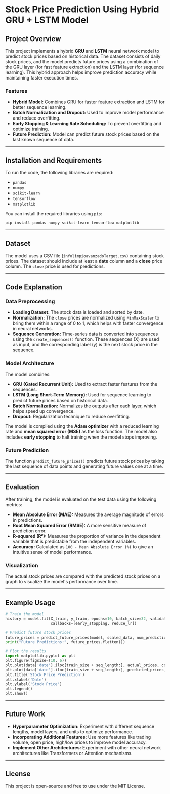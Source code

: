 # Stock Price Prediction Using Hybrid GRU + LSTM Model

## Project Overview
This project implements a hybrid **GRU** and **LSTM** neural network model to predict stock prices based on historical data. The dataset consists of daily stock prices, and the model predicts future prices using a combination of the GRU layer (for fast feature extraction) and the LSTM layer (for sequence learning). This hybrid approach helps improve prediction accuracy while maintaining faster execution times.

### Features
- **Hybrid Model:** Combines GRU for faster feature extraction and LSTM for better sequence learning.
- **Batch Normalization and Dropout:** Used to improve model performance and reduce overfitting.
- **Early Stopping & Learning Rate Scheduling:** To prevent overfitting and optimize training.
- **Future Prediction:** Model can predict future stock prices based on the last known sequence of data.

---

## Installation and Requirements
To run the code, the following libraries are required:
- `pandas`
- `numpy`
- `scikit-learn`
- `tensorflow`
- `matplotlib`

You can install the required libraries using `pip`:

```bash
pip install pandas numpy scikit-learn tensorflow matplotlib
```

---

## Dataset
The model uses a CSV file (`infolimpioavanzadoTarget.csv`) containing stock prices. The dataset should include at least a **date** column and a **close** price column. The `close` price is used for predictions.

---

## Code Explanation

### Data Preprocessing
- **Loading Dataset:** The stock data is loaded and sorted by date.
- **Normalization:** The `close` prices are normalized using `MinMaxScaler` to bring them within a range of 0 to 1, which helps with faster convergence in neural networks.
- **Sequence Generation:** Time-series data is converted into sequences using the `create_sequences()` function. These sequences (X) are used as input, and the corresponding label (y) is the next stock price in the sequence.

### Model Architecture
The model combines:
- **GRU (Gated Recurrent Unit):** Used to extract faster features from the sequences.
- **LSTM (Long Short-Term Memory):** Used for sequence learning to predict future prices based on historical data.
- **Batch Normalization:** Normalizes the outputs after each layer, which helps speed up convergence.
- **Dropout:** Regularization technique to reduce overfitting.

The model is compiled using the **Adam optimizer** with a reduced learning rate and **mean squared error (MSE)** as the loss function. The model also includes **early stopping** to halt training when the model stops improving.

### Future Prediction
The function `predict_future_prices()` predicts future stock prices by taking the last sequence of data points and generating future values one at a time.

---

## Evaluation

After training, the model is evaluated on the test data using the following metrics:
- **Mean Absolute Error (MAE):** Measures the average magnitude of errors in predictions.
- **Root Mean Squared Error (RMSE):** A more sensitive measure of prediction error.
- **R-squared (R²):** Measures the proportion of variance in the dependent variable that is predictable from the independent variables.
- **Accuracy:** Calculated as `100 - Mean Absolute Error (%)` to give an intuitive sense of model performance.

### Visualization
The actual stock prices are compared with the predicted stock prices on a graph to visualize the model's performance over time.

---

## Example Usage

```python
# Train the model
history = model.fit(X_train, y_train, epochs=10, batch_size=32, validation_data=(X_test, y_test),
                    callbacks=[early_stopping, reduce_lr])

# Predict future stock prices
future_prices = predict_future_prices(model, scaled_data, num_predictions=10)
print("Future Predictions:", future_prices.flatten())

# Plot the results
import matplotlib.pyplot as plt
plt.figure(figsize=(10, 6))
plt.plot(data['date'].iloc[train_size + seq_length:], actual_prices, color='blue', label='Actual Stock Price')
plt.plot(data['date'].iloc[train_size + seq_length:], predicted_prices, color='red', label='Predicted Stock Price')
plt.title('Stock Price Prediction')
plt.xlabel('Date')
plt.ylabel('Stock Price')
plt.legend()
plt.show()
```

---

## Future Work
- **Hyperparameter Optimization:** Experiment with different sequence lengths, model layers, and units to optimize performance.
- **Incorporating Additional Features:** Use more features like trading volume, open price, high/low prices to improve model accuracy.
- **Implement Other Architectures:** Experiment with other neural network architectures like Transformers or Attention mechanisms.

---

## License
This project is open-source and free to use under the MIT License.

